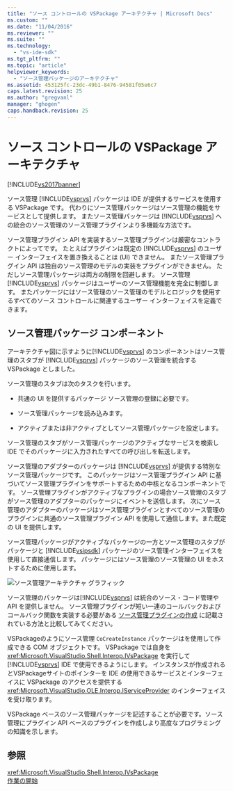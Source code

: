 ```yaml
---
title: "ソース コントロールの VSPackage アーキテクチャ | Microsoft Docs"
ms.custom: ""
ms.date: "11/04/2016"
ms.reviewer: ""
ms.suite: ""
ms.technology: 
  - "vs-ide-sdk"
ms.tgt_pltfrm: ""
ms.topic: "article"
helpviewer_keywords: 
  - "ソース管理パッケージのアーキテクチャ"
ms.assetid: 453125fc-23dc-49b1-8476-94581f05e6c7
caps.latest.revision: 25
ms.author: "gregvanl"
manager: "ghogen"
caps.handback.revision: 25
---
```

# ソース コントロールの VSPackage アーキテクチャ
[!INCLUDE[vs2017banner](../../code-quality/includes/vs2017banner.md)]

ソース管理 [!INCLUDE[vsprvs](../../code-quality/includes/vsprvs_md.md)] パッケージは IDE が提供するサービスを使用する VSPackage です。  代わりにソース管理パッケージはソース管理の機能をサービスとして提供します。  またソース管理パッケージは [!INCLUDE[vsprvs](../../code-quality/includes/vsprvs_md.md)] への統合のソース管理のソース管理プラグインより多機能な方法です。  
  
 ソース管理プラグイン API を実装するソース管理プラグインは厳密なコントラクトによってです。  たとえばプラグインは既定の [!INCLUDE[vsprvs](../../code-quality/includes/vsprvs_md.md)] のユーザー インターフェイスを置き換えることは \(UI\) できません。  またソース管理プラグイン API は独自のソース管理のモデルの実装をプラグインができません。  ただしソース管理パッケージは両方の制限を回避します。  ソース管理 [!INCLUDE[vsprvs](../../code-quality/includes/vsprvs_md.md)] パッケージはユーザーのソース管理機能を完全に制御します。  またパッケージにはソース管理のソース管理のモデルとロジックを使用するすべてのソース コントロールに関連するユーザー インターフェイスを定義できます。  
  
## ソース管理パッケージ コンポーネント  
 アーキテクチャ図に示すように[!INCLUDE[vsprvs](../../code-quality/includes/vsprvs_md.md)] のコンポーネントはソース管理のスタブが [!INCLUDE[vsprvs](../../code-quality/includes/vsprvs_md.md)] パッケージのソース管理を統合する VSPackage としました。  
  
 ソース管理のスタブは次のタスクを行います。  
  
-   共通の UI を提供するパッケージ ソース管理の登録に必要です。  
  
-   ソース管理パッケージを読み込みます。  
  
-   アクティブまたは非アクティブとしてソース管理パッケージを設定します。  
  
 ソース管理のスタブがソース管理パッケージのアクティブなサービスを検索しIDE でそのパッケージに入力されたすべての呼び出しを転送します。  
  
 ソース管理のアダプターのパッケージは [!INCLUDE[vsprvs](../../code-quality/includes/vsprvs_md.md)] が提供する特別なソース管理パッケージです。  このパッケージはソース管理プラグイン API に基づいてソース管理プラグインをサポートするための中核となるコンポーネントです。  ソース管理プラグインがアクティブなプラグインの場合ソース管理のスタブがソース管理のアダプターのパッケージにイベントを送信します。  次にソース管理のアダプターのパッケージはソース管理プラグインとすべてのソース管理のプラグインに共通のソース管理プラグイン API を使用して通信します。また既定の UI を提供します。  
  
 ソース管理パッケージがアクティブなパッケージの一方とソース管理のスタブがパッケージと [!INCLUDE[vsipsdk](../../extensibility/includes/vsipsdk_md.md)] パッケージのソース管理インターフェイスを使用して直接通信します。  パッケージにはソース管理のソース管理の UI をホストするために使用します。  
  
 ![ソース管理アーキテクチャ グラフィック](../../extensibility/internals/media/vsipsccarch.png "VSIPSCCArch")  
  
 ソース管理のパッケージは[!INCLUDE[vsprvs](../../code-quality/includes/vsprvs_md.md)] は統合のソース・コード管理や API を提供しません。  ソース管理プラグインが短い一連のコールバックおよびコールバック関数を実装する必要がある [ソース管理プラグインの作成](../../extensibility/internals/creating-a-source-control-plug-in.md) に記載されている方法と比較してみてください。  
  
 VSPackageのようにソース管理 `CoCreateInstance` パッケージはを使用して作成できる COM オブジェクトです。  VSPackage では自身を <xref:Microsoft.VisualStudio.Shell.Interop.IVsPackage> を実行して [!INCLUDE[vsprvs](../../code-quality/includes/vsprvs_md.md)] IDE で使用できるようにします。  インスタンスが作成されるとVSPackageサイトのポインターを IDE の使用できるサービスとインターフェイスに VSPackage のアクセスを提供する <xref:Microsoft.VisualStudio.OLE.Interop.IServiceProvider> のインターフェイスを受け取ります。  
  
 VSPackage ベースのソース管理パッケージを記述することが必要です。ソース管理にプラグイン API ベースのプラグインを作成しより高度なプログラミングの知識を示します。  
  
## 参照  
 <xref:Microsoft.VisualStudio.Shell.Interop.IVsPackage>   
 [作業の開始](../../extensibility/internals/getting-started-with-source-control-vspackages.md)